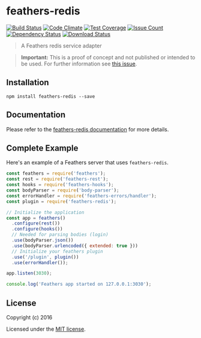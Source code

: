 # feathers-redis

[![Build Status](https://travis-ci.org/feathersjs/feathers-redis.png?branch=master)](https://travis-ci.org/feathersjs/feathers-redis)
[![Code Climate](https://codeclimate.com/github/feathersjs/feathers-redis/badges/gpa.svg)](https://codeclimate.com/github/feathersjs/feathers-redis)
[![Test Coverage](https://codeclimate.com/github/feathersjs/feathers-redis/badges/coverage.svg)](https://codeclimate.com/github/feathersjs/feathers-redis/coverage)
[![Issue Count](https://codeclimate.com/github/feathersjs/feathers-redis/badges/issue_count.svg)](https://codeclimate.com/github/feathersjs/feathers-redis)
[![Dependency Status](https://img.shields.io/david/feathersjs/feathers-redis.svg?style=flat-square)](https://david-dm.org/feathersjs/feathers-redis)
[![Download Status](https://img.shields.io/npm/dm/feathers-redis.svg?style=flat-square)](https://www.npmjs.com/package/feathers-redis)

> A Feathers redis service adapter

> __Important:__ This is a proof of concept and not published or intended to be used. For further information see [this issue](https://github.com/feathersjs-ecosystem/feathers-redis/issues/4).

## Installation

```
npm install feathers-redis --save
```

## Documentation

Please refer to the [feathers-redis documentation](http://docs.feathersjs.com/) for more details.

## Complete Example

Here's an example of a Feathers server that uses `feathers-redis`. 

```js
const feathers = require('feathers');
const rest = require('feathers-rest');
const hooks = require('feathers-hooks');
const bodyParser = require('body-parser');
const errorHandler = require('feathers-errors/handler');
const plugin = require('feathers-redis');

// Initialize the application
const app = feathers()
  .configure(rest())
  .configure(hooks())
  // Needed for parsing bodies (login)
  .use(bodyParser.json())
  .use(bodyParser.urlencoded({ extended: true }))
  // Initialize your feathers plugin
  .use('/plugin', plugin())
  .use(errorHandler());

app.listen(3030);

console.log('Feathers app started on 127.0.0.1:3030');
```

## License

Copyright (c) 2016

Licensed under the [MIT license](LICENSE).
